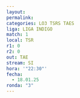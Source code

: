 ```yaml
---
layout: 
permalink: 
categories: LO3 TSRS TAES
liga: LIGA INDIGO
match: 1
local: TSR
r1: 0
r2: 0
out: TAE
stream: SI
hora: '"22:30"'
fecha:
  - 18.01.25
ronda: "3"
---
```

